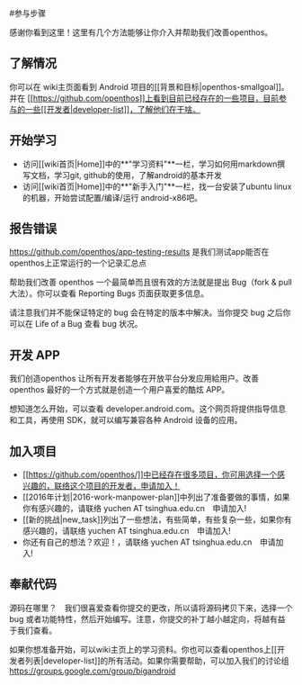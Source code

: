 #参与步骤

感谢你看到这里！这里有几个方法能够让你介入并帮助我们改善openthos。

## 了解情况
你可以在 wiki主页面看到 Android 项目的[[背景和目标|openthos-smallgoal]]。
并在 [[https://github.com/openthos]]上看到目前已经存在的一些项目，目前参与的一些[[开发者|developer-list]]，了解他们在干啥。

## 开始学习
 - 访问[[wiki首页|Home]]中的**"学习资料"**一栏，学习如何用markdown撰写文档，学习git, github的使用，了解android的基本开发
 -  访问[[wiki首页|Home]]中的**"新手入门"**一栏，找一台安装了ubuntu linux的机器，开始尝试配置/编译/运行 android-x86吧。

## 报告错误

https://github.com/openthos/app-testing-results 是我们测试app能否在openthos上正常运行的一个记录汇总点

帮助我们改善 openthos 一个最简单而且很有效的方法就是提出 Bug（fork & pull 大法）。你可以查看 Reporting Bugs 页面获取更多信息。

请注意我们并不能保证特定的 bug 会在特定的版本中解决。当你提交 bug 之后你可以在 Life of a Bug 查看 bug 状况。

## 开发 APP
我们创造openthos 让所有开发者能够在开放平台分发应用給用户。改善 openthos 最好的一个方式就是创造一个用户喜爱的酷炫 APP。

想知道怎么开始，可以查看 developer.android.com。这个网页将提供指导信息和工具，再使用 SDK，就可以编写兼容各种 Android 设备的应用。

## 加入项目
 - [[https://github.com/openthos/]]中已经存在很多项目，你可用选择一个感兴趣的，联络这个项目的开发者，申请加入！
 - [[2016年计划|2016-work-manpower-plan]]中列出了准备要做的事情，如果你有感兴趣的，请联络 yuchen AT tsinghua.edu.cn　申请加入!
 - [[新的挑战|new_task]]列出了一些想法，有些简单，有些复杂一些，如果你有感兴趣的，请联络 yuchen AT tsinghua.edu.cn　申请加入!
 - 你还有自己的想法？欢迎！，请联络 yuchen AT tsinghua.edu.cn　申请加入!

## 奉献代码
源码在哪里？　我们很喜爱查看你提交的更改，所以请将源码拷贝下来，选择一个 bug 或者功能特性，然后开始编写。注意，你提交的补丁越小越定向，将越有益于我们查看。

如果你想准备开始，可以wiki主页上的学习资料。你也可以查看openthos上[[开发者列表|developer-list]]的所有活动。如果你需要帮助，可以加入我们的讨论组 https://groups.google.com/group/bigandroid